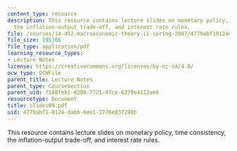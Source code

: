 ```yaml
---
content_type: resource
description: This resource contains lecture slides on monetary policy, time consistency,
  the inflation-output trade-off, and interest rate rules.
file: /courses/14-452-macroeconomic-theory-ii-spring-2007/4779abf10124dabb8ee12776e837290b_slides09.pdf
file_size: 195166
file_type: application/pdf
learning_resource_types:
- Lecture Notes
license: https://creativecommons.org/licenses/by-nc-sa/4.0/
ocw_type: OCWFile
parent_title: Lecture Notes
parent_type: CourseSection
parent_uid: f148feb1-d280-7721-47ce-6279e4112ae6
resourcetype: Document
title: slides09.pdf
uid: 4779abf1-0124-dabb-8ee1-2776e837290b
---
```

This resource contains lecture slides on monetary policy, time consistency, the inflation-output trade-off, and interest rate rules.